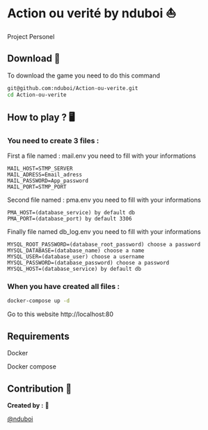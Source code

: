 # Action ou verité by nduboi ⛵
Project Personel  
## Download 💾

To download the game you need to do this command

```bash
git@github.com:nduboi/Action-ou-verite.git
cd Action-ou-verite
```

## How to play ? :desktop_computer:

### You need to create 3 files :

First a file named : mail.env you need to fill with your informations
```env
MAIL_HOST=STMP_SERVER
MAIL_ADRESS=Email_adress
MAIL_PASSWORD=App_password
MAIL_PORT=STMP_PORT
```

Second file named : pma.env you need to fill with your informations
```env
PMA_HOST=(database_service) by default db
PMA_PORT=(database_port) by default 3306
```

Finally file named db_log.env you need to fill with your informations
```env
MYSQL_ROOT_PASSWORD=(database_root_password) choose a password
MYSQL_DATABASE=(database_name) choose a name
MYSQL_USER=(database_user) choose a username
MYSQL_PASSWORD=(database_password) choose a password
MYSQL_HOST=(database_service) by default db
```

### When you have created all files :  

```bash
docker-compose up -d
```

Go to this website http://localhost:80

## Requirements

Docker  

Docker compose

## Contribution 👏
**Created by :** 📝

[@nduboi](https://github.com/nduboi)